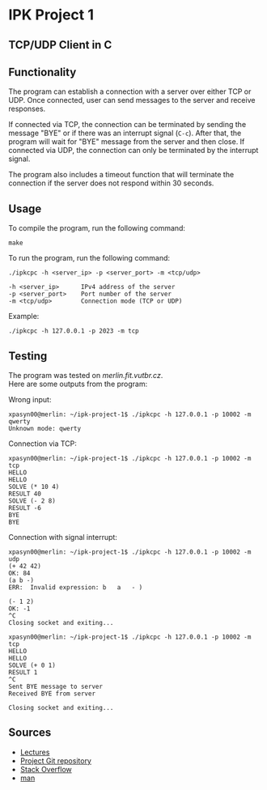 # IPK Project 1

## TCP/UDP Client in C

## Functionality

The program can establish a connection with a server over either TCP or UDP. Once connected, user can send messages to
the server and receive responses.

If connected via TCP, the connection can be terminated by sending the message "BYE" or if
there was an interrupt signal (<code>C-c</code>). After that, the program will wait for "BYE" message from the server
and then close.
If connected via UDP, the connection can only be terminated by the interrupt signal.

The program also includes a timeout function that will terminate the connection if the server does not respond within 30
seconds.

## Usage

To compile the program, run the following command:

    make

To run the program, run the following command:

    ./ipkcpc -h <server_ip> -p <server_port> -m <tcp/udp>

    -h <server_ip>      IPv4 address of the server
    -p <server_port>    Port number of the server
    -m <tcp/udp>        Connection mode (TCP or UDP)

Example:

    ./ipkcpc -h 127.0.0.1 -p 2023 -m tcp

## Testing

The program was tested on _merlin.fit.vutbr.cz_. <br>
Here are some outputs from the program:

Wrong input:

    xpasyn00@merlin: ~/ipk-project-1$ ./ipkcpc -h 127.0.0.1 -p 10002 -m qwerty
    Unknown mode: qwerty


Connection via TCP:

    xpasyn00@merlin: ~/ipk-project-1$ ./ipkcpc -h 127.0.0.1 -p 10002 -m tcp
    HELLO
    HELLO
    SOLVE (* 10 4)
    RESULT 40
    SOLVE (- 2 8)
    RESULT -6
    BYE
    BYE

Connection with signal interrupt:
    
    xpasyn00@merlin: ~/ipk-project-1$ ./ipkcpc -h 127.0.0.1 -p 10002 -m udp
    (+ 42 42)
    OK: 84
    (a b -)
    ERR:  Invalid expression: b   a   - )
    
    (- 1 2)
    OK: -1
    ^C
    Closing socket and exiting...

    xpasyn00@merlin: ~/ipk-project-1$ ./ipkcpc -h 127.0.0.1 -p 10002 -m tcp
    HELLO
    HELLO
    SOLVE (+ 0 1)
    RESULT 1
    ^C
    Sent BYE message to server
    Received BYE from server
    
    Closing socket and exiting...


## Sources
- [Lectures](https://moodle.vut.cz/mod/folder/view.php?id=289124)
- [Project Git repository](https://git.fit.vutbr.cz/NESFIT/IPK-Projekty/src/branch/master/Stubs)
- [Stack Overflow](https://stackoverflow.com/)
- [man](https://linux.die.net/man/)
